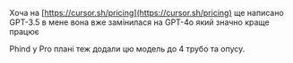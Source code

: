<!--
date: 2025-02-02T23:23:04.258Z
-->

Хоча на  [https://cursor.sh/pricing](https://cursor.sh/pricing) ще написано GPT-3.5 в мене вона вже замінилася на GPT-4o який значно краще працює

Phind у Pro плані теж додали цю модель до 4 трубо та опусу.